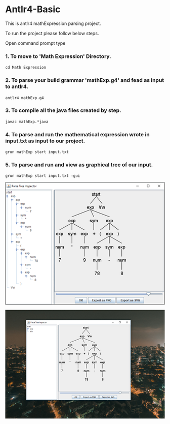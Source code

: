 # Antlr4-Basic
This is antlr4 mathExpression parsing project.

To run the project please follow below steps.

Open command prompt type 

### 1. To move to 'Math Expression' Directory.
    cd Math Expression
    
### 2. To parse your build grammar 'mathExp.g4' and fead as input to antlr4.
    antlr4 mathExp.g4
    
### 3. To compile all the java files created by step.
    javac mathExp.*java

### 4. To parse and run the mathematical expression wrote in input.txt as input to our project.
    grun mathExp start input.txt
  
### 5. To parse and run and view as graphical tree of our input.    
    grun mathExp start input.txt -gui
    
    
![alt text](https://github.com/Ronney31/Antlr4-Basic/blob/master/pics/2.png)

![alt text](https://github.com/Ronney31/Antlr4-Basic/blob/master/pics/1.png)
